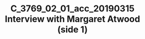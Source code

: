 ---
layout: manifest
title: C_3769_02_01_acc_20190315 Interview with Margaret Atwood (side 1) 
manifest_name: c_3769_02_01_acc_20190315-interview-with-margaret-atwood-side-1-
---